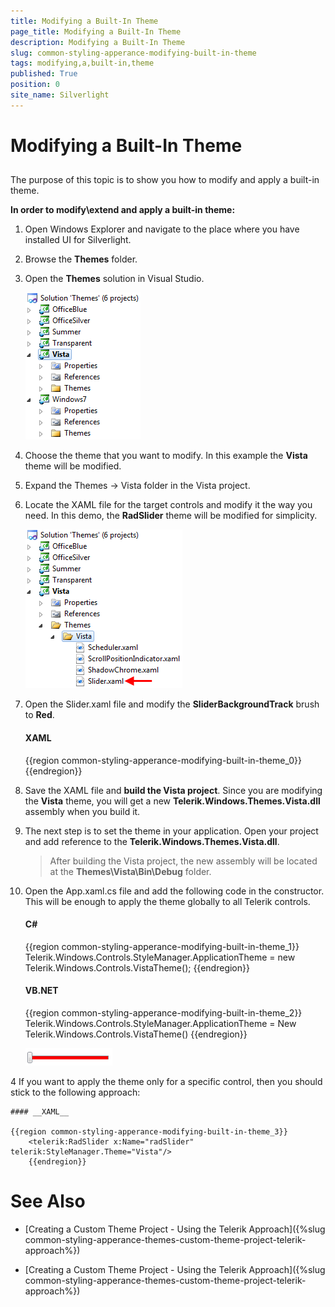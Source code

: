 ```yaml
---
title: Modifying a Built-In Theme
page_title: Modifying a Built-In Theme
description: Modifying a Built-In Theme
slug: common-styling-apperance-modifying-built-in-theme
tags: modifying,a,built-in,theme
published: True
position: 0
site_name: Silverlight
---
```


# Modifying a Built-In Theme



## 

The purpose of this topic is to show you how to modify and apply a built-in theme.

__In order to modify\extend and apply a built-in theme:__

1. Open Windows Explorer and navigate to the place where you have installed UI for Silverlight.

1. Browse the __Themes__ folder.

1. Open the __Themes__ solution in Visual Studio.

	![Common Styling Theming Modify Built In Theme 010](images/Common_StylingThemingModifyBuiltInTheme_010.png)

1. Choose the theme that you want to modify. In this example the __Vista__ theme will be modified.

1. Expand the Themes -> Vista folder in the Vista project.

1. Locate the XAML file for the target controls and modify it the way you need. In this demo, the __RadSlider__ theme will be modified for simplicity.

	![Common Styling Theming Modify Built In Theme 020](images/Common_StylingThemingModifyBuiltInTheme_020.png)

1. Open the Slider.xaml file and modify the __SliderBackgroundTrack__ brush to __Red__.

	
	#### __XAML__
	
	{{region common-styling-apperance-modifying-built-in-theme_0}}
		<SolidColorBrush x:Key="SliderBackgroundTrack" Color="Red" />
		{{endregion}}



1. Save the XAML file and __build the Vista project__. Since you are modifying the __Vista__ theme, you will get a new __Telerik.Windows.Themes.Vista.dll__ assembly when you build it.

1. The next step is to set the theme in your application. Open your project and add reference to the __Telerik.Windows.Themes.Vista.dll__.

	>After building the Vista project, the new assembly will be located at the __Themes\Vista\Bin\Debug__ folder.

1. Open the App.xaml.cs file and add the following code in the constructor. This will be enough to apply the theme globally to all Telerik controls.


	#### __C#__
	
	{{region common-styling-apperance-modifying-built-in-theme_1}}
		Telerik.Windows.Controls.StyleManager.ApplicationTheme = new Telerik.Windows.Controls.VistaTheme();
		{{endregion}}
	
	
	
	#### __VB.NET__
	
	{{region common-styling-apperance-modifying-built-in-theme_2}}
		Telerik.Windows.Controls.StyleManager.ApplicationTheme = New Telerik.Windows.Controls.VistaTheme()
		{{endregion}}
	    
	![Common Styling Theming Modify Built In Theme 030](images/Common_StylingThemingModifyBuiltInTheme_030.png)

4 If you want to apply the theme only for a specific control, then you should stick to the following approach:

	#### __XAML__
	
	{{region common-styling-apperance-modifying-built-in-theme_3}}
		<telerik:RadSlider x:Name="radSlider" telerik:StyleManager.Theme="Vista"/>
		{{endregion}}



# See Also

 * [Creating a Custom Theme Project - Using the Telerik Approach]({%slug common-styling-apperance-themes-custom-theme-project-telerik-approach%})

 * [Creating a Custom Theme Project - Using the Telerik Approach]({%slug common-styling-apperance-themes-custom-theme-project-telerik-approach%})
